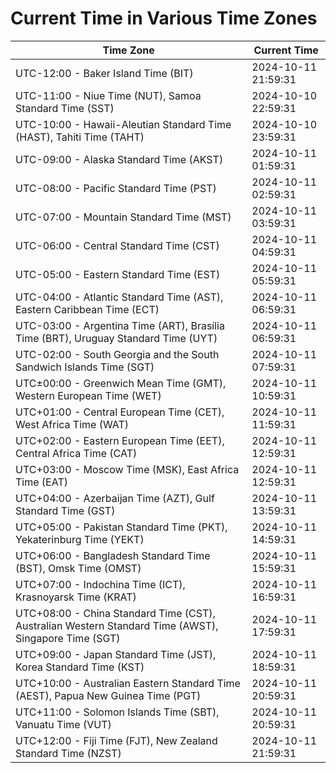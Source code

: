# Current Time in Various Time Zones

| Time Zone | Current Time |
|-----------|--------------|
| UTC-12:00 - Baker Island Time (BIT) | 2024-10-11 21:59:31 |
| UTC-11:00 - Niue Time (NUT), Samoa Standard Time (SST) | 2024-10-10 22:59:31 |
| UTC-10:00 - Hawaii-Aleutian Standard Time (HAST), Tahiti Time (TAHT) | 2024-10-10 23:59:31 |
| UTC-09:00 - Alaska Standard Time (AKST) | 2024-10-11 01:59:31 |
| UTC-08:00 - Pacific Standard Time (PST) | 2024-10-11 02:59:31 |
| UTC-07:00 - Mountain Standard Time (MST) | 2024-10-11 03:59:31 |
| UTC-06:00 - Central Standard Time (CST) | 2024-10-11 04:59:31 |
| UTC-05:00 - Eastern Standard Time (EST) | 2024-10-11 05:59:31 |
| UTC-04:00 - Atlantic Standard Time (AST), Eastern Caribbean Time (ECT) | 2024-10-11 06:59:31 |
| UTC-03:00 - Argentina Time (ART), Brasília Time (BRT), Uruguay Standard Time (UYT) | 2024-10-11 06:59:31 |
| UTC-02:00 - South Georgia and the South Sandwich Islands Time (SGT) | 2024-10-11 07:59:31 |
| UTC±00:00 - Greenwich Mean Time (GMT), Western European Time (WET) | 2024-10-11 10:59:31 |
| UTC+01:00 - Central European Time (CET), West Africa Time (WAT) | 2024-10-11 11:59:31 |
| UTC+02:00 - Eastern European Time (EET), Central Africa Time (CAT) | 2024-10-11 12:59:31 |
| UTC+03:00 - Moscow Time (MSK), East Africa Time (EAT) | 2024-10-11 12:59:31 |
| UTC+04:00 - Azerbaijan Time (AZT), Gulf Standard Time (GST) | 2024-10-11 13:59:31 |
| UTC+05:00 - Pakistan Standard Time (PKT), Yekaterinburg Time (YEKT) | 2024-10-11 14:59:31 |
| UTC+06:00 - Bangladesh Standard Time (BST), Omsk Time (OMST) | 2024-10-11 15:59:31 |
| UTC+07:00 - Indochina Time (ICT), Krasnoyarsk Time (KRAT) | 2024-10-11 16:59:31 |
| UTC+08:00 - China Standard Time (CST), Australian Western Standard Time (AWST), Singapore Time (SGT) | 2024-10-11 17:59:31 |
| UTC+09:00 - Japan Standard Time (JST), Korea Standard Time (KST) | 2024-10-11 18:59:31 |
| UTC+10:00 - Australian Eastern Standard Time (AEST), Papua New Guinea Time (PGT) | 2024-10-11 20:59:31 |
| UTC+11:00 - Solomon Islands Time (SBT), Vanuatu Time (VUT) | 2024-10-11 20:59:31 |
| UTC+12:00 - Fiji Time (FJT), New Zealand Standard Time (NZST) | 2024-10-11 21:59:31 |
